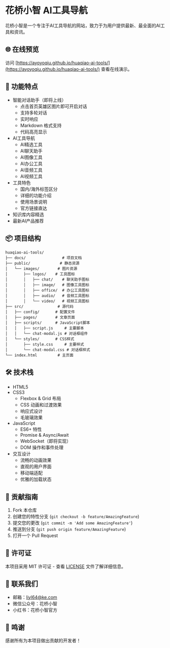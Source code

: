 # 花桥小智 AI工具导航

花桥小智是一个专注于AI工具导航的网站，致力于为用户提供最新、最全面的AI工具和资讯。

## 🌐 在线预览

访问 [https://ayoyoqiu.github.io/huaqiao-ai-tools/](https://ayoyoqiu.github.io/huaqiao-ai-tools/) 查看在线演示。

## 🚀 功能特点

- 智能对话助手（即将上线）
  - 点击首页英雄区图片即可开启对话
  - 支持多轮对话
  - 实时响应
  - Markdown 格式支持
  - 代码高亮显示
- AI工具导航
  - AI精选工具
  - AI聊天助手
  - AI图像工具
  - AI办公工具
  - AI音频工具
  - AI视频工具
- 工具特色
  - 国内/海外标签区分
  - 详细的功能介绍
  - 使用场景说明
  - 官方链接直达
- 知识库内容精选
- 最新AI产品推荐

## 📦 项目结构

```
huaqiao-ai-tools/
├── docs/                # 项目文档
├── public/             # 静态资源
│   └── images/        # 图片资源
│       ├── logos/    # 工具图标
│       │   ├── chat/    # 聊天助手图标
│       │   ├── image/   # 图像工具图标
│       │   ├── office/  # 办公工具图标
│       │   ├── audio/   # 音频工具图标
│       │   └── video/   # 视频工具图标
├── src/               # 源代码
│   ├── config/       # 配置文件
│   ├── pages/        # 文章页面
│   ├── scripts/      # JavaScript脚本
│   │   ├── script.js     # 主要脚本
│   │   └── chat-modal.js # 对话框组件
│   └── styles/       # CSS样式
│       ├── style.css     # 主要样式
│       └── chat-modal.css # 对话框样式
└── index.html         # 主页面
```

## 🛠️ 技术栈

- HTML5
- CSS3
  - Flexbox & Grid 布局
  - CSS 动画和过渡效果
  - 响应式设计
  - 毛玻璃效果
- JavaScript
  - ES6+ 特性
  - Promise & Async/Await
  - WebSocket（即将实现）
  - DOM 操作和事件处理
- 交互设计
  - 流畅的动画效果
  - 直观的用户界面
  - 移动端适配
  - 优雅的加载状态

## 🤝 贡献指南

1. Fork 本仓库
2. 创建您的特性分支 (`git checkout -b feature/AmazingFeature`)
3. 提交您的更改 (`git commit -m 'Add some AmazingFeature'`)
4. 推送到分支 (`git push origin feature/AmazingFeature`)
5. 打开一个 Pull Request

## 📄 许可证

本项目采用 MIT 许可证 - 查看 [LICENSE](LICENSE) 文件了解详细信息。

## 📮 联系我们

- 邮箱：liyl64@ke.com
- 微信公众号：花桥小智
- 小红书：花桥小智官方

## 🙏 鸣谢

感谢所有为本项目做出贡献的开发者！